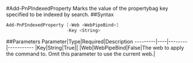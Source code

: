 #Add-PnPIndexedProperty
Marks the value of the propertybag key specified to be indexed by search.
##Syntax
```powershell
Add-PnPIndexedProperty [-Web <WebPipeBind>]
                       -Key <String>
```


##Parameters
Parameter|Type|Required|Description
---------|----|--------|-----------
|Key|String|True||
|Web|WebPipeBind|False|The web to apply the command to. Omit this parameter to use the current web.|
